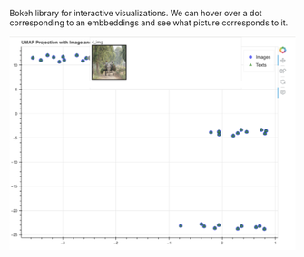 Bokeh library for interactive visualizations. We can hover over a dot corresponding to an embbeddings and see what picture corresponds to it.

![image info](./bokeh_plot_visusalisation.png)
